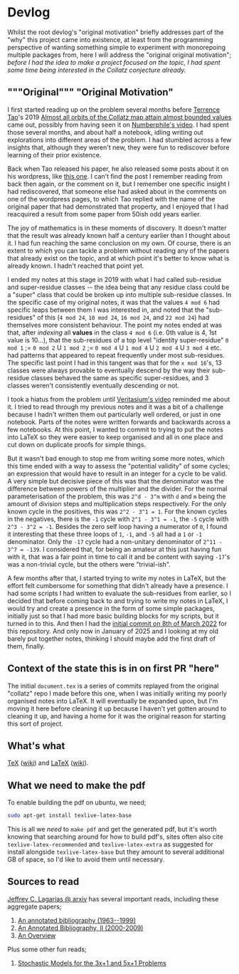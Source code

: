 # Devlog
Whilst the root devlog's "original motivation" briefly addresses part of the "why" this project came into existence, at least from the programming perspective of wanting something simple to experiment with monorepoing multiple packages from, here I will address the "original original motivation"; _before I had the idea to make a project focused on the topic, I had spent some time being interested in the Collatz conjecture already._

## """Original""" "Original Motivation"
I first started reading up on the problem several months before [Terrence Tao](https://arxiv.org/search/math?searchtype=author&query=Tao,+T)'s 2019 [Almost all orbits of the Collatz map attain almost bounded values](https://arxiv.org/abs/1909.03562) came out, possibly from having seen it on [Numberphile's video](https://www.youtube.com/watch?v=5mFpVDpKX70). I had spent those several months, and about half a notebook, idling writing out explorations into different areas of the problem. I had stumbled across a few insights that, although they weren't new, they were fun to rediscover before learning of their prior existence.

Back when Tao released his paper, he also released some posts about it on his wordpress, like [this one](https://terrytao.wordpress.com/2019/09/10/almost-all-collatz-orbits-attain-almost-bounded-values/). I can't find the post I remember reading from back then again, or the comment on it, but I remember one specific insight I had rediscovered, that someone else had asked about in the comments on one of the wordpress pages, to which Tao replied with the name of the original paper that had demonstrated that property, and I enjoyed that I had reacquired a result from some paper from 50ish odd years earlier.

The joy of mathematics is in these moments of discovery. It doesn't matter that the result was already known half a century earlier than I thought about it. I had fun reaching the same conclusion on my own. Of course, there is an extent to which you can tackle a problem without reading any of the papers that already exist on the topic, and at which point it's better to know what is already known. I hadn't reached that point yet.

I ended my notes at this stage in 2019 with what I had called sub-residue and super-residue classes -- the idea being that any residue class could be a "super" class that could be broken up into multiple sub-residue classes. In the specific case of my original notes, it was that the values `4 mod 6` had specific leaps between them I was interested in, and noted that the "sub-residues" of this (`4 mod 24`, `10 mod 24`, `16 mod 24`, and `22 mod 24`) had themselves more consistent behaviour. The point my notes ended at was that, after _indexing_ all **values** in the class `4 mod 6` (i.e. 0th value is 4, 1st value is 10...), that the sub-residues of a top level "identity super-residue" `0 mod 1` ;= `0 mod 2` U `1 mod 2` ;= `0 mod 4` U `1 mod 4` U `2 mod 4` U `3 mod 4` etc. had patterns that appeared to repeat frequently under most sub-residues. The specific last point I had in this tangent was that for the `x mod 16`'s, 13 classes were always provable to eventually descend by the way their sub-residue classes behaved the same as specific super-residues, and 3 classes weren't consistently eventually descending or not.

I took a hiatus from the problem until [Veritasium's video](https://www.youtube.com/watch?v=094y1Z2wpJg) reminded me about it.  I tried to read through my previous notes and it was a bit of a challenge because I hadn't written them out particularly well ordered, or just in one notebook. Parts of the notes were written forwards and backwards across a few notebooks. At this point, I wanted to commit to trying to put the notes into LaTeX so they were easier to keep organised and all in one place and cut down on duplicate proofs for simple things.

But it wasn't bad enough to stop me from writing some more notes, which this time ended with a way to assess the "potential validity" of some cycles; an expression that would have to result in an integer for a cycle to be valid. A very simple but decisive piece of this was that the denominator was the difference between powers of the multiplier and the divider. For the normal parameterisation of the problem, this was `2^d - 3^m` with `d` and `m` being the amount of division steps and multiplication steps respectively. For the only known cycle in the positives, this was `2^2 - 3^1 = 1`. For the known cycles in the negatives, there is the `-1` cycle with `2^1 - 3^1 = -1`,  the `-5` cycle with `2^3 - 3^2 = -1`. Besides the zero self loop having a numerator of `0`, I found it interesting that these three loops of `1`, `-1`, and `-5` all had a `1` or `-1` denominator. Only the `-17` cycle had a non-unitary denominator of `2^11 - 3^7 = -139`. I considered that, for being an amateur at this just having fun with it, that was a fair point in time to call it and be content with saying `-17`'s was a non-trivial cycle, but the others were "trivial-ish".

A few months after that, I started trying to write my notes in LaTeX, but the effort felt cumbersome for something that didn't already have a presence. I had some scripts I had written to evaluate the sub-residues from earlier, so I decided that before coming back to and trying to write my notes in LaTeX, I would try and create a presence in the form of some simple packages, initially just so that I had more basic building blocks for my scripts, but it turned in to this. And then I had the [initial commit on 8th of March 2022](https://github.com/Skenvy/Collatz/commit/01efc0533ab002f19d68aae14476cc6843308091) for this repository. And only now in January of 2025 and I looking at my old barely put together notes, thinking I should maybe add the first draft of them, finally.

## Context of the state this is in on first PR "here"
The initial `document.tex` is a series of commits replayed from the original "collatz" repo I made before this one, when I was initially writing my poorly organised notes into LaTeX. It will eventually be expanded upon, but I'm moving it here before cleaning it up because I haven't yet gotten around to cleaning it up, and having a home for it was the original reason for starting this sort of project.

## What's what
[TeX](https://tug.org/) ([wiki](https://en.wikipedia.org/wiki/TeX)) and [LaTeX](https://www.latex-project.org/) ([wiki](https://en.wikipedia.org/wiki/LaTeX)).

## What we need to make the pdf
To enable building the pdf on ubuntu, we need;
```bash
sudo apt-get install texlive-latex-base
```
This is all we _need_ to `make pdf` and get the generated pdf, but it's worth knowing that searching around for how to build pdf's, sites often also cite `texlive-latex-recommended` and `texlive-latex-extra` as suggested for install alongside `texlive-latex-base` but they amount to several additional GB of space, so I'd like to avoid them until necessary.

## Sources to read
[Jeffrey C. Lagarias @ arxiv](https://arxiv.org/search/math?searchtype=author&query=Lagarias,+J+C) has several important reads, including these aggregate papers;
1. [An annotated bibliography (1963--1999)](https://arxiv.org/abs/math/0309224)
1. [An Annotated Bibliography, II (2000-2009)](https://arxiv.org/abs/math/0608208)
1. [An Overview](https://arxiv.org/abs/2111.02635)

Plus some other fun reads;
1. [Stochastic Models for the 3x+1 and 5x+1 Problems](https://arxiv.org/abs/0910.1944)

